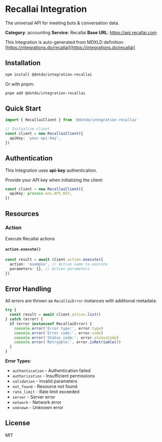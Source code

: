 # Recallai Integration

The universal API for meeting bots & conversation data.

**Category**: accounting
**Service**: Recallai
**Base URL**: https://api.recallai.com

This Integration is auto-generated from MDXLD definition: [https://integrations.do/recallai](https://integrations.do/recallai)

## Installation

```bash
npm install @dotdo/integration-recallai
```

Or with pnpm:

```bash
pnpm add @dotdo/integration-recallai
```

## Quick Start

```typescript
import { RecallaiClient } from '@dotdo/integration-recallai'

// Initialize client
const client = new RecallaiClient({
  apiKey: 'your-api-key',
})
```

## Authentication

This Integration uses **api-key** authentication.

Provide your API key when initializing the client:

```typescript
const client = new RecallaiClient({
  apiKey: process.env.API_KEY,
})
```

## Resources

### Action

Execute Recallai actions

#### `action.execute()`

```typescript
const result = await client.action.execute({
  action: 'example', // Action name to execute
  parameters: {}, // Action parameters
})
```

## Error Handling

All errors are thrown as `RecallaiError` instances with additional metadata:

```typescript
try {
  const result = await client.action.list()
} catch (error) {
  if (error instanceof RecallaiError) {
    console.error('Error type:', error.type)
    console.error('Error code:', error.code)
    console.error('Status code:', error.statusCode)
    console.error('Retryable:', error.isRetriable())
  }
}
```

**Error Types:**

- `authentication` - Authentication failed
- `authorization` - Insufficient permissions
- `validation` - Invalid parameters
- `not_found` - Resource not found
- `rate_limit` - Rate limit exceeded
- `server` - Server error
- `network` - Network error
- `unknown` - Unknown error

## License

MIT
